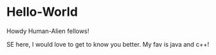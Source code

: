 # Hello-World

Howdy Human-Alien fellows!

SE here, I would love to get to know you better. My fav is java and c++!

